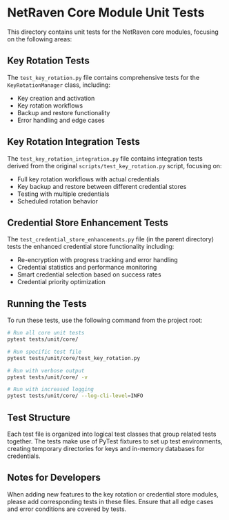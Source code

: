 # NetRaven Core Module Unit Tests

This directory contains unit tests for the NetRaven core modules, focusing on the following areas:

## Key Rotation Tests

The `test_key_rotation.py` file contains comprehensive tests for the `KeyRotationManager` class, including:

- Key creation and activation
- Key rotation workflows
- Backup and restore functionality
- Error handling and edge cases

## Key Rotation Integration Tests

The `test_key_rotation_integration.py` file contains integration tests derived from the original `scripts/test_key_rotation.py` script, focusing on:

- Full key rotation workflows with actual credentials
- Key backup and restore between different credential stores
- Testing with multiple credentials
- Scheduled rotation behavior

## Credential Store Enhancement Tests

The `test_credential_store_enhancements.py` file (in the parent directory) tests the enhanced credential store functionality including:

- Re-encryption with progress tracking and error handling
- Credential statistics and performance monitoring
- Smart credential selection based on success rates
- Credential priority optimization

## Running the Tests

To run these tests, use the following command from the project root:

```bash
# Run all core unit tests
pytest tests/unit/core/

# Run specific test file
pytest tests/unit/core/test_key_rotation.py

# Run with verbose output
pytest tests/unit/core/ -v

# Run with increased logging
pytest tests/unit/core/ --log-cli-level=INFO
```

## Test Structure

Each test file is organized into logical test classes that group related tests together. The tests make use of PyTest fixtures to set up test environments, creating temporary directories for keys and in-memory databases for credentials.

## Notes for Developers

When adding new features to the key rotation or credential store modules, please add corresponding tests in these files. Ensure that all edge cases and error conditions are covered by tests. 